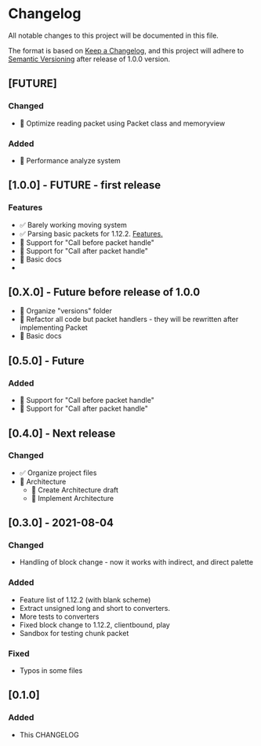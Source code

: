 # Changelog

All notable changes to this project will be documented in this file.

The format is based on [Keep a Changelog](https://keepachangelog.com/en/1.0.0/), and this project will adhere
to [Semantic Versioning](https://semver.org/spec/v2.0.0.html) after release of 1.0.0 version.

## [FUTURE]

### Changed

- 🔲 Optimize reading packet using Packet class and memoryview

### Added

- 🔲 Performance analyze system

## [1.0.0] - FUTURE - first release

### Features

- ✅ Barely working moving system
- ✅ Parsing basic packets for 1.12.2. [Features.](/MinecraftConsoleClient/versions/v1_12_2/FEATURES.md)
- 🔲 Support for "Call before packet handle"
- 🔲 Support for "Call after packet handle"
- 🔲 Basic docs
-

## [0.X.0] - Future before release of 1.0.0

- 🔲 Organize "versions" folder
- 🔲 Refactor all code but packet handlers - they will be rewritten after implementing Packet
- 🔲 Basic docs

## [0.5.0] - Future

### Added
- 🔲 Support for "Call before packet handle"
- 🔲 Support for "Call after packet handle"



## [0.4.0] - Next release

### Changed

- ✅ Organize project files
- 🔲 Architecture
    - 🔲 Create Architecture draft
    - 🔲 Implement Architecture

## [0.3.0] - 2021-08-04

### Changed

- Handling of block change - now it works with indirect, and direct palette

### Added

- Feature list of 1.12.2 (with blank scheme)
- Extract unsigned long and short to converters.
- More tests to converters
- Fixed block change to 1.12.2, clientbound, play
- Sandbox for testing chunk packet

### Fixed

- Typos in some files

## [0.1.0]

### Added

- This CHANGELOG